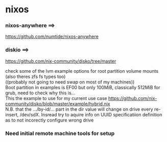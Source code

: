 # nixos  
### nixos-anywhere ==>  
https://github.com/numtide/nixos-anywhere  
### diskio ==>  
https://github.com/nix-community/disko/tree/master  
  
check some of the lvm example options for root partition volume mounts (also theres zfs fs types too)    
((probably not going to need swap on most of my machines))  
Boot partition in examples is EF00 but only 100MiB, classically 512MiB for grub, need to check why this is...   
This the example to use for my current use case  https://github.com/nix-community/disko/blob/master/example/hybrid.nix  
N.B. that the .../by-id/... part in the dir value will change on drive every re-insert, /dev/sdX. Insread try to aquire info on UUID specificatiion definition as to not incorectly configure wrong drive  
  
### Need initial remote machine tools for setup   
